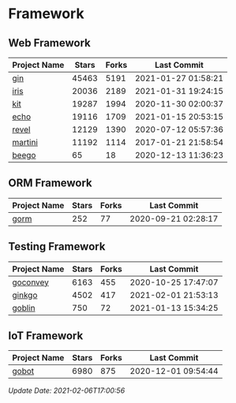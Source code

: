 # Framework

## Web Framework
| Project Name | Stars | Forks | Last Commit |
| ------------ | ----- | ----- | ----------- |
| [gin](https://github.com/gin-gonic/gin) | 45463 | 5191 | 2021-01-27 01:58:21 |
| [iris](https://github.com/kataras/iris) | 20036 | 2189 | 2021-01-31 19:24:15 |
| [kit](https://github.com/go-kit/kit) | 19287 | 1994 | 2020-11-30 02:00:37 |
| [echo](https://github.com/labstack/echo) | 19116 | 1709 | 2021-01-15 20:53:15 |
| [revel](https://github.com/revel/revel) | 12129 | 1390 | 2020-07-12 05:57:36 |
| [martini](https://github.com/go-martini/martini) | 11192 | 1114 | 2017-01-21 21:58:54 |
| [beego](https://github.com/astaxie/beego) | 65 | 18 | 2020-12-13 11:36:23 |

## ORM Framework
| Project Name | Stars | Forks | Last Commit |
| ------------ | ----- | ----- | ----------- |
| [gorm](https://github.com/jinzhu/gorm) | 252 | 77 | 2020-09-21 02:28:17 |

## Testing Framework
| Project Name | Stars | Forks | Last Commit |
| ------------ | ----- | ----- | ----------- |
| [goconvey](https://github.com/smartystreets/goconvey) | 6163 | 455 | 2020-10-25 17:47:07 |
| [ginkgo](https://github.com/onsi/ginkgo) | 4502 | 417 | 2021-02-01 21:53:13 |
| [goblin](https://github.com/franela/goblin) | 750 | 72 | 2021-01-13 15:34:25 |

## IoT Framework
| Project Name | Stars | Forks | Last Commit |
| ------------ | ----- | ----- | ----------- |
| [gobot](https://github.com/hybridgroup/gobot) | 6980 | 875 | 2020-12-01 09:54:44 |

*Update Date: 2021-02-06T17:00:56*